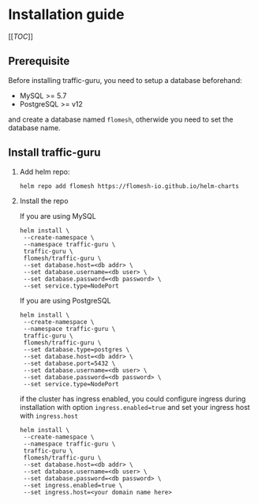 # Installation guide

[[_TOC_]]

## Prerequisite

Before installing traffic-guru, you need to setup a database beforehand:

* MySQL >= 5.7
* PostgreSQL >= v12

and create a database named `flomesh`, otherwide you need to set the database name.

## Install traffic-guru

1. Add helm repo:

   ```
   helm repo add flomesh https://flomesh-io.github.io/helm-charts
   ```

2. Install the repo

   If you are using MySQL

   ```
   helm install \
   	--create-namespace \
   	--namespace traffic-guru \
   	traffic-guru \
   	flomesh/traffic-guru \
   	--set database.host=<db addr> \
   	--set database.username=<db user> \
   	--set database.password=<db password> \
   	--set service.type=NodePort
   ```

   If you are using PostgreSQL

   ```
   helm install \
   	--create-namespace \
   	--namespace traffic-guru \
   	traffic-guru \
   	flomesh/traffic-guru \
   	--set database.type=postgres \
   	--set database.host=<db addr> \
   	--set database.port=5432 \
   	--set database.username=<db user> \
   	--set database.password=<db password> \
   	--set service.type=NodePort
   ```

   if the cluster has ingress enabled, you could configure ingress during installation with option `ingress.enabled=true` and set your ingress host with `ingress.host`
   ```
   helm install \
   	--create-namespace \
   	--namespace traffic-guru \
   	traffic-guru \
   	flomesh/traffic-guru \
   	--set database.host=<db addr> \
   	--set database.username=<db user> \
   	--set database.password=<db password> \
   	--set ingress.enabled=true \
   	--set ingress.host=<your domain name here>
   ```

